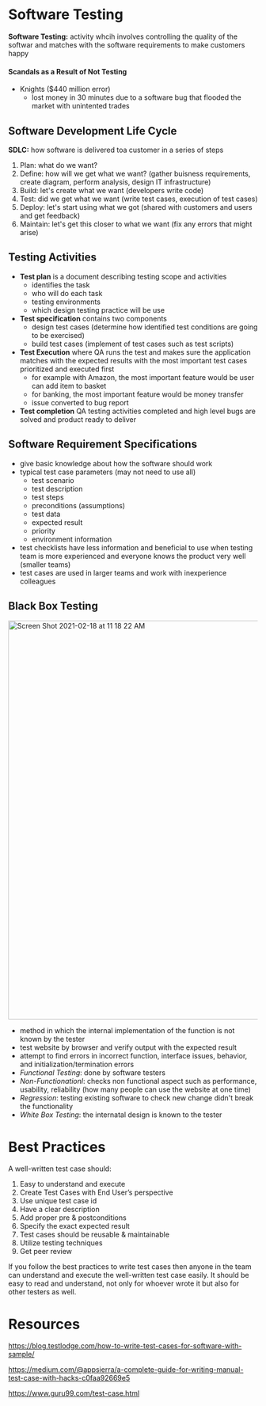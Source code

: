 # Software Testing
**Software Testing:** activity whcih involves controlling the quality of the softwar and matches with the software requirements to make customers happy

#### Scandals as a Result of Not Testing
- Knights ($440 million error)
    * lost money in 30 minutes due to a software bug that flooded the market with unintented trades

## Software Development Life Cycle
**SDLC:** how software is delivered toa  customer in a series of steps
1. Plan: what do we want?
2. Define: how will we get what we want? (gather buisness requirements, create diagram, perform analysis, design IT infrastructure)
3. Build: let's create what we want (developers write code)
4. Test: did we get what we want (write test cases, execution of test cases)
5. Deploy: let's start using what we got (shared with customers and users and get feedback)
6. Maintain: let's get this closer to what we want (fix any errors that might arise)

## Testing Activities
- **Test plan** is a document describing testing scope and activities
    * identifies the task
    * who will do each task
    * testing environments
    * which design testing practice will be use
- **Test specification** contains two components
    * design test cases (determine how identified test conditions are going to be exercised)
    * build test cases (implement of test cases such as test scripts)
- **Test Execution** where QA runs the test and makes sure the application matches with the expected results with the most important test cases prioritized and executed first
    * for example with Amazon, the most important feature would be user can add item to basket
    * for banking, the most important feature would be money transfer
    * issue converted to bug report
- **Test completion** QA testing activities completed and high level bugs are solved and product ready to deliver

## Software Requirement Specifications
- give basic knowledge about how the software should work
- typical test case parameters (may not need to use all)
   * test scenario
   * test description
   * test steps
   * preconditions (assumptions)
   * test data
   * expected result
   * priority
   * environment information
- test checklists have less information and beneficial to use when testing team is more experienced and everyone knows the product very well (smaller teams)
- test cases are used in larger teams and work with inexperience colleagues

## Black Box Testing
<img width="806" alt="Screen Shot 2021-02-18 at 11 18 22 AM" src="https://user-images.githubusercontent.com/59414750/108402649-0aecce00-71db-11eb-9007-ac187e9ae3c6.png">

- method in which the internal implementation of the function is not known by the tester
- test website by browser and verify output with the expected result
- attempt to find errors in incorrect function, interface issues, behavior, and initialization/termination errors
- *Functional Testing*: done by software testers
- *Non-Functionationl*: checks non functional aspect such as performance, usability, reliability (how many people can use the website at one time)
- *Regression*: testing existing software to check new change didn't break the functionality
- *White Box Testing*: the internatal design is known to the tester

# Best Practices
A well-written test case should:

1. Easy to understand and execute
2. Create Test Cases with End User’s perspective
3. Use unique test case id
4. Have a clear description
5. Add proper pre & postconditions
6. Specify the exact expected result
7. Test cases should be reusable & maintainable
8. Utilize testing techniques
9. Get peer review

If you follow the best practices to write test cases then anyone in the team can understand and execute the well-written test case easily. It should be easy to read and understand, not only for whoever wrote it but also for other testers as well.

# Resources
https://blog.testlodge.com/how-to-write-test-cases-for-software-with-sample/

https://medium.com/@appsierra/a-complete-guide-for-writing-manual-test-case-with-hacks-c0faa92669e5

https://www.guru99.com/test-case.html

